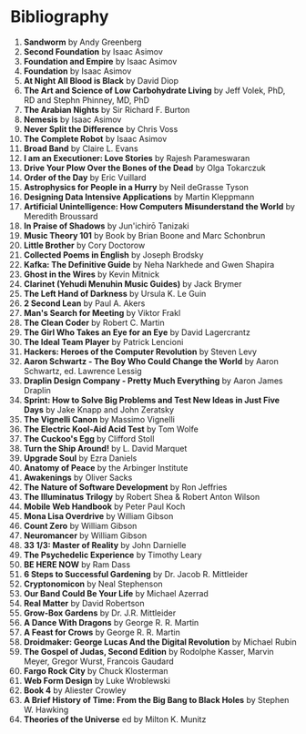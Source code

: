 # Bibliography

1. **Sandworm** by Andy Greenberg
1. **Second Foundation** by Isaac Asimov
1. **Foundation and Empire** by Isaac Asimov
1. **Foundation** by Isaac Asimov
1. **At Night All Blood is Black** by David Diop
1. **The Art and Science of Low Carbohydrate Living** by Jeff Volek, PhD, RD and Stephn Phinney, MD, PhD
1. **The Arabian Nights** by Sir Richard F. Burton
1. **Nemesis** by Isaac Asimov
2. **Never Split the Difference** by Chris Voss
1. **The Complete Robot** by Isaac Asimov
1. **Broad Band** by Claire L. Evans
1. **I am an Executioner: Love Stories** by Rajesh Parameswaran 
3. **Drive Your Plow Over the Bones of the Dead** by Olga Tokarczuk
4. **Order of the Day** by Eric Vuillard
5. **Astrophysics for People in a Hurry** by Neil deGrasse Tyson
6. **Designing Data Intensive Applications** by Martin Kleppmann
7. **Artificial Unintelligence: How Computers Misunderstand the World** by Meredith Broussard
8. **In Praise of Shadows** by Jun'ichirō Tanizaki
9. **Music Theory 101** by Book by Brian Boone and Marc Schonbrun
10. **Little Brother** by Cory Doctorow
11. **Collected Poems in English** by Joseph Brodsky
12. **Kafka: The Definitive Guide** by Neha Narkhede and Gwen Shapira
13. **Ghost in the Wires** by Kevin Mitnick
14. **Clarinet (Yehudi Menuhin Music Guides)** by Jack Brymer
15. **The Left Hand of Darkness** by Ursula K. Le Guin
16. **2 Second Lean** by Paul A. Akers
17. **Man's Search for Meeting** by Viktor Frakl
18. **The Clean Coder** by Robert C. Martin
19. **The Girl Who Takes an Eye for an Eye** by David Lagercrantz
20. **The Ideal Team Player** by Patrick Lencioni
21. **Hackers: Heroes of the Computer Revolution** by Steven Levy
22. **Aaron Schwartz - The Boy Who Could Change the World** by Aaron Schwartz, ed. Lawrence Lessig
23. **Draplin Design Company - Pretty Much Everything** by Aaron James Draplin
24. **Sprint: How to Solve Big Problems and Test New Ideas in Just Five Days** by Jake Knapp and John Zeratsky
25. **The Vignelli Canon** by Massimo Vignelli
26. **The Electric Kool-Aid Acid Test** by Tom Wolfe
27. **The Cuckoo's Egg** by Clifford Stoll
28. **Turn the Ship Around!** by L. David Marquet
29. **Upgrade Soul** by Ezra Daniels
30. **Anatomy of Peace** by the Arbinger Institute
31. **Awakenings** by Oliver Sacks
32. **The Nature of Software Development** by Ron Jeffries
33. **The Illuminatus Trilogy** by Robert Shea & Robert Anton Wilson     
34. **Mobile Web Handbook** by Peter Paul Koch
35. **Mona Lisa Overdrive** by William Gibson       
36. **Count Zero** by William Gibson
37. **Neuromancer** by William Gibson
38. **33 1/3: Master of Reality** by John Darnielle 
39. **The Psychedelic Experience** by Timothy Leary 
40. **BE HERE NOW** by Ram Dass
41. **6 Steps to Successful Gardening** by Dr. Jacob R. Mittleider
42. **Cryptonomicon** by Neal Stephenson
43. **Our Band Could Be Your Life** by Michael Azerrad
44. **Real Matter** by David Robertson
45. **Grow-Box Gardens** by Dr. J.R. Mittleider
46. **A Dance With Dragons** by George R. R. Martin
47. **A Feast for Crows** by George R. R. Martin
48. **Droidmaker: George Lucas And the Digital Revolution** by Michael Rubin
49. **The Gospel of Judas, Second Edition** by  Rodolphe Kasser, Marvin Meyer, Gregor Wurst, Francois Gaudard
50. **Fargo Rock City** by Chuck Klosterman
51. **Web Form Design** by Luke Wroblewski
52. **Book 4** by Aliester Crowley
53. **A Brief History of Time: From the Big Bang to Black Holes** by Stephen W. Hawking
54. **Theories of the Universe** ed by Milton K. Munitz  
